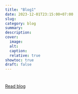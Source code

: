 ```yaml
---
title: "Blog1"
date: 2023-12-01T23:15:00+07:00
slug: 
category: blog 
summary:
description: 
cover:
  image:    
  alt:
  caption: 
  relative: true
showtoc: true
draft: false
---
```


#

##

###





[Read blog](https://blog.streamlit.io/how-to-master-streamlit-for-data-science/)